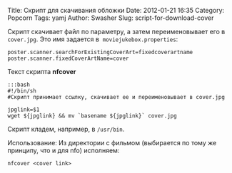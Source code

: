 Title: Скрипт для скачивания обложки
Date: 2012-01-21 16:35
Category: Popcorn
Tags: yamj
Author: Swasher
Slug: script-for-download-cover

Скрипт скачивает файл по параметру, а затем переименовывает его в
`cover.jpg`. Это имя задается в  `moviejukebox.properties`:

    poster.scanner.searchForExistingCoverArt=fixedcoverartname
    poster.scanner.fixedCoverArtName=cover

Текст скрипта **nfcover**

    :::bash
    #!/bin/sh
    #Скрипт принимает ссылку, скачивает ее и переименовывает в cover.jpg

    jpglink=$1
    wget ${jpglink} && mv `basename ${jpglink}` cover.jpg

Скрипт кладем, например, в `/usr/bin`.

Использование: Из директории с
фильмом (выбирается по тому же принципу, что и для nfo) исполняем:

    nfcover <cover link>


